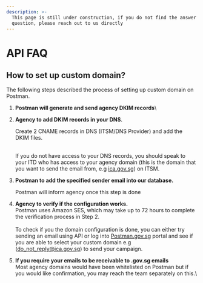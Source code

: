 ```yaml
---
description: >-
  This page is still under construction, if you do not find the answer to your
  question, please reach out to us directly
---
```


# API FAQ

## How to set up custom domain?

The following steps described the process of setting up custom domain on Postman.

1. **Postman will generate and send agency DKIM records**\\
2.  **Agency to add DKIM records in your DNS**.

    Create 2 CNAME records in DNS (ITSM/DNS Provider) and add the DKIM files.

    \
    If you do not have access to your DNS records, you should speak to your ITD who has access to your agency domain (this is the domain that you want to send the email from, e.g [ica.gov.sg](http://ica.gov.sg)) on ITSM.
3.  **Postman to add the specified sender email into our database.**

    Postman will inform agency once this step is done
4. **Agency to verify if the configuration works.**\
   Postman uses Amazon SES, which may take up to 72 hours to complete the verification process in Step 2.\
   \
   To check if you the domain configuration is done, you can either try sending an email using API or log into [Postman.gov.sg](http://postman.gov.sg/) portal and see if you are able to select your custom domain e.g ([do\_not\_reply@ica.gov.sg](mailto:do\_not\_reply@ica.gov.sg)) to send your campaign.
5. **If you require your emails to be receivable to .gov.sg emails**\
   Most agency domains would have been whitelisted on Postman but if you would like confirmation, you may reach the team separately on this.\
